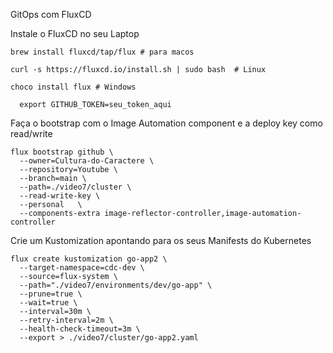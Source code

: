 GitOps com FluxCD

Instale o FluxCD no seu Laptop

```
brew install fluxcd/tap/flux # para macos

curl -s https://fluxcd.io/install.sh | sudo bash  # Linux

choco install flux # Windows
```

```
  export GITHUB_TOKEN=seu_token_aqui
```

Faça o bootstrap com o Image Automation component e a deploy key como read/write
```
flux bootstrap github \
  --owner=Cultura-do-Caractere \
  --repository=Youtube \
  --branch=main \
  --path=./video7/cluster \
  --read-write-key \
  --personal   \
  --components-extra image-reflector-controller,image-automation-controller
```

Crie um Kustomization apontando para os seus Manifests do Kubernetes
```
flux create kustomization go-app2 \
  --target-namespace=cdc-dev \
  --source=flux-system \
  --path="./video7/environments/dev/go-app" \
  --prune=true \
  --wait=true \
  --interval=30m \
  --retry-interval=2m \
  --health-check-timeout=3m \
  --export > ./video7/cluster/go-app2.yaml
```

